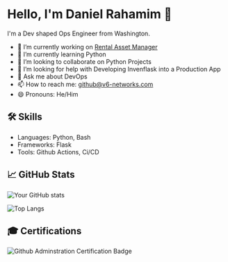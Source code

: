 # Hello, I'm Daniel Rahamim 👋

I'm a Dev shaped Ops Engineer from Washington.

- 🔭 I’m currently working on [Rental Asset Manager](https://github.com/drahamim/RentalAssetManager)
- 🌱 I’m currently learning Python
- 👯 I’m looking to collaborate on Python Projects
- 🤔 I’m looking for help with Developing Invenflask into a Production App
- 💬 Ask me about DevOps
- 📫 How to reach me: github@v6-networks.com
- 😄 Pronouns: He/Him


## 🛠 Skills
- Languages: Python, Bash
- Frameworks: Flask
- Tools: Github Actions, Ci/CD

## 📈 GitHub Stats

![Your GitHub stats](https://github-readme-stats.vercel.app/api?username=drahamim&show_icons=true&theme=radical)

![Top Langs](https://github-readme-stats.vercel.app/api/top-langs/?username=drahamim&theme=radical)

## :mortar_board: Certifications
![Github Adminstration Certification Badge](https://images.credly.com/size/220x220/images/34880f37-8ec8-4542-a78a-73ba6647208e/image.png)
